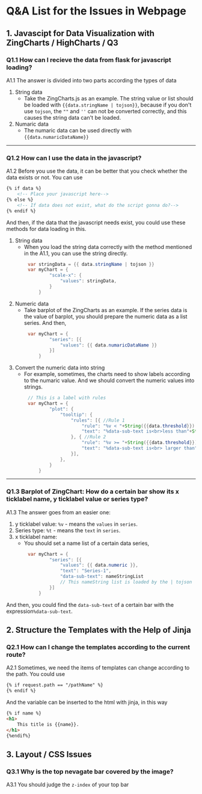 # Q&A List for the Issues in Webpage

## 1. Javascipt for Data Visualization with ZingCharts / HighCharts / Q3
### Q1.1 How can I recieve the data from flask for javascript loading?

A1.1 The answer is divided into two parts according the types of data

1. String data
	+ Take the ZingCharts.js as an example. The string value or list should be loaded with ```{{data.stringName | tojson}}```, 
	because if you don't use ```tojson```, the ```""``` and ```''``` can not be converted correctly, and this causes the string data can't be loaded.
2. Numaric data
	+ The numaric data can be used directly with ```{{data.numaricDataName}}```

- - - 
### Q1.2 How can I use the data in the javascript?

A1.2 Before you use the data, it can be better that you check whether the data exists or not. You can use
```html
{% if data %}
	<!-- Place your javascript here-->
{% else %}
	<!-- If data does not exist, what do the script gonna do?-->
{% endif %}
```
And then, if the data that the javascript needs exist, you could use these methods for data loading in this.

1. String data
	+ When you load the string data correctly with the method mentioned in the A1.1, you can use the string directly.

```java
        var stringData = {{ data.stringName | tojson }}
        var myChart = {
                "scale-x": {
                    "values": stringData,
                }
            }
```

2. Numeric data
	+ Take barplot of the ZingCharts as an example. 
	If the series data is the value of barplot, you should prepare the numeric data as a list series. And then,
```java
        var myChart = {
                "series": [{
                    "values": {{ data.numaricDataName }}
                }]
            }
```

3. Convert the numeric data into string
	+ For example, sometimes, the charts need to show labels according to the numaric value. 
	And we should convert the numeric values into strings.
```java
		// This is a label with rules
        var myChart = {
        	    "plot": {
                    "tooltip": {
                        "rules": [{ //Rule 1
                            "rule": "%v < "+String({{data.threshold}}) ,
                            "text": "%data-sub-text is<br>less than"+String({{data.threshold}}),
                        }, { //Rule 2
                            "rule": "%v >= "+String({{data.threshold}}),
                            "text": "%data-sub-text is<br> larger than"+String({{data.threshold}}),
                        }],
                    },
                }
            }
```

- - - 

### Q1.3 __Barplot of ZingChart:__ How do a certain bar show its x ticklabel name, y ticklabel value or series type?

A1.3 The answer goes from an easier one:

1. y ticklabel value: ```%v``` - means the ```values``` in ```series```.
2. Series type: ```%t``` - means the ```text``` in ```series```.
3. x ticklabel name:
	+ You should set a name list of a certain data series,
```java
        var myChart = {
                "series": [{
                    "values": {{ data.numeric }},
                    "text": "Series-1",
                    "data-sub-text": nameStringList
                    // This nameString list is loaded by the | tojson
                }]
            }
```
And then, you could find the ```data-sub-text``` of a certain bar with the expression```%data-sub-text```.

## 2. Structure the Templates with the Help of  Jinja
### Q2.1 How can I change the templates according to the current route?

A2.1 Sometimes, we need the items of templates can change according to the path. You could use
```html
{% if request.path == "/pathName" %}
{% endif %}
```
And the variable can be inserted to the html with jinja, in this way
```html
{% if name %}
<h1>
	This title is {{name}}.
</h1>
{%endif%}
```

## 3. Layout / CSS Issues
### Q3.1 Why is the top nevagate bar covered by the image?

A3.1 You should judge the ```z-index``` of your top bar









